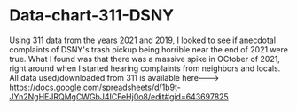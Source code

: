 # Data-chart-311-DSNY

Using 311 data from the years 2021 and 2019, I looked to see if anecdotal complaints of DSNY's trash pickup being horrible near the end of 2021 were true. What I found was that there was a massive spike in OCtober of 2021, right around when I started hearing complaints from neighbors and locals.
All data used/downloaded from 311 is available here---> https://docs.google.com/spreadsheets/d/1b9t-JYn2NgHEJRQMgCWGbJ4ICFeHj0o8/edit#gid=643697825
